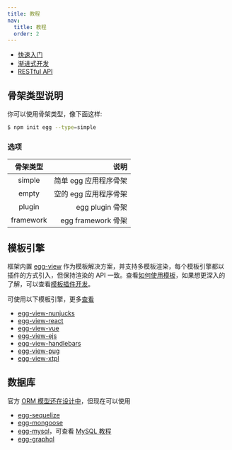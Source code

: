 ```yaml
---
title: 教程
nav:
  title: 教程
  order: 2
---
```


- [快速入门](./intro/quickstart.md)
- [渐进式开发](./intro/progressive.md)
- [RESTful API](./tutorials/restful.md)

## 骨架类型说明

你可以使用骨架类型，像下面这样:

```bash
$ npm init egg --type=simple
```

### 选项

| 骨架类型  |                  说明 |
| :-------: | --------------------: |
|  simple   | 简单 egg 应用程序骨架 |
|   empty   | 空的 egg 应用程序骨架 |
|  plugin   |       egg plugin 骨架 |
| framework |    egg framework 骨架 |

## 模板引擎

框架内置 [egg-view] 作为模板解决方案，并支持多模板渲染，每个模板引擎都以插件的方式引入，但保持渲染的 API 一致。查看[如何使用模板](./core/view.md)，如果想更深入的了解，可以查看[模板插件开发](./advanced/view-plugin.md)。

可使用以下模板引擎，更多[查看](https://github.com/search?utf8=%E2%9C%93&q=topic%3Aegg-view&type=Repositories&ref=searchresults)

- [egg-view-nunjucks]
- [egg-view-react]
- [egg-view-vue]
- [egg-view-ejs]
- [egg-view-handlebars]
- [egg-view-pug]
- [egg-view-xtpl]

## 数据库

官方 [ORM 模型还在设计中](https://github.com/eggjs/egg/issues/388)，但现在可以使用

- [egg-sequelize]
- [egg-mongoose]
- [egg-mysql]，可查看 [MySQL 教程](./tutorials/mysql.md)
- [egg-graphql]

[egg-sequelize]: https://github.com/eggjs/egg-sequelize
[egg-mongoose]: https://github.com/eggjs/egg-mongoose
[egg-mysql]: https://github.com/eggjs/egg-mysql
[egg-view]: https://github.com/eggjs/egg-view
[egg-view-nunjucks]: https://github.com/eggjs/egg-view-nunjucks
[egg-view-ejs]: https://github.com/eggjs/egg-view-ejs
[egg-view-handlebars]: https://github.com/eggjs/egg-view-handlebars
[egg-view-pug]: https://github.com/chrisyip/egg-view-pug
[egg-view-xtpl]: https://github.com/eggjs/egg-view-xtpl
[egg-view-react]: https://github.com/eggjs/egg-view-react
[egg-view-vue]: https://github.com/eggjs/egg-view-vue
[egg-graphql]: https://github.com/eggjs/egg-graphql

